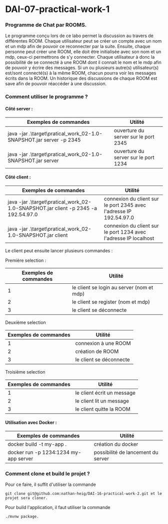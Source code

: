 # DAI-07-practical-work-1

### Programme de Chat par ROOMS.  
Le programme conçu lors de ce labo permet la discussion au travers de différentes ROOM.
Chaque utilisateur peut se créer un compte avec un nom et un mdp afin de pouvoir ce reconnecter par la suite.
Ensuite, chaque personne peut créer une ROOM, elle doit être initialisée avec son nom et un mdp, ceux-ci permettrons de s'y connecter.
Chaque utilisateur à donc la possibilité de se connecté à une ROOM dont il connait le nom et le mdp afin de pouvoir y écrire des messages.
Si un ou plusieurs autre(s) utilisateur(s) est/sont connecté(s) à la même ROOM, chacun pourra voir les messages écrits dans la ROOM.
Un historique des discussions de chaque ROOM est save afin de pouvoir réaccéder à une discussion.

### Comment utiliser le programme ?

#### Côté server :

| Exemples de commandes                                               | Utilité                              |
|---------------------------------------------------------------------|--------------------------------------|
| java -jar .\target\pratical_work_02-1.0-SNAPSHOT.jar server -p 2345 | ouverture du server sur le port 2345 |
| java -jar .\target\pratical_work_02-1.0-SNAPSHOT.jar server         | ouverture du server sur le port 1234 |

#### Côté client :

| Exemples de commandes                                                              | Utilité                                                            |
|------------------------------------------------------------------------------------|--------------------------------------------------------------------|
| java -jar .\target\pratical_work_02-1.0-SNAPSHOT.jar client -p 2345 -a 192.54.97.0 | connexion du client sur le port 2345 avec l'adresse IP 192.54.97.0 |
| java -jar .\target\pratical_work_02-1.0-SNAPSHOT.jar client                        | connexion du client sur le port 1234 avec l'adresse IP localhost   |

Le client peut ensuite lancer plusieurs commandes :

Première selection :

| Exemples de commandes | Utilité                                   |
|-----------------------|-------------------------------------------|
| 1                     | le client se login au server (nom et mdp) |
| 2                     | le client se register (nom et mdp)        |
| 3                     | le client se déconnecte                   |
  
Deuxième selection

| Exemples de commandes | Utilité                |
|-----------------------|------------------------|
| 1                     | connexion à une ROOM   |
| 2                     | création de ROOM       |
| 3                     | le client se déconnecte |

Troisième selection

| Exemples de commandes | Utilité                    |
|-----------------------|----------------------------|
| 1                     | le client écrit un message |
| 2                     | le client lit un message   |
| 3                     | le client quitte la ROOM   |

#### Utilisation avec Docker :

| Exemples de commandes                  | Utilité                            |
|----------------------------------------|------------------------------------|
| docker build -t my-app .               | création du docker                 |
| docker run -p 1234:1234  my-app server | possibilité de lancement du server |


### Comment clone et build le projet ?  
Pour ce faire, il suffit d'utiliser la commande
```text
git clone git@github.com:nathan-heig/DAI-16-practical-work-2.git et le projet sera cloner.  
```

Pour build l'application, il faut utiliser la commande 
```text
./mvnw package.
``` 